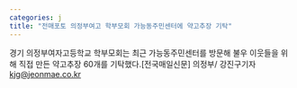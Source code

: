 ```yaml
---
categories: j
title: "전매포토 의정부여고 학부모회 가능동주민센터에 약고추장 기탁"
---
```

경기 의정부여자고등학교 학부모회는 최근 가능동주민센터를 방문해 불우 이웃들을 위해 직접 만든 약고추장 60개를 기탁했다.[전국매일신문] 의정부/ 강진구기자 kjg@jeonmae.co.kr
